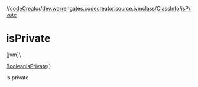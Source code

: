 //[codeCreator](../../../index.md)/[dev.warrengates.codecreator.source.jvmclass](../index.md)/[ClassInfo](index.md)/[isPrivate](is-private.md)

# isPrivate

[jvm]\

[Boolean](https://docs.oracle.com/javase/8/docs/api/java/lang/Boolean.html)[isPrivate](is-private.md)()

Is private
